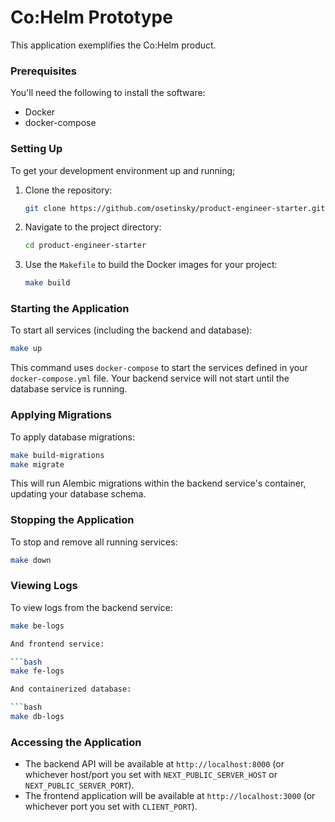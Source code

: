 
# Co:Helm Prototype

This application exemplifies the Co:Helm product.

### Prerequisites

You'll need the following to install the software:

- Docker
- docker-compose

### Setting Up

To get your development environment up and running;

1. Clone the repository:
    ```bash
    git clone https://github.com/osetinsky/product-engineer-starter.git
    ```

2. Navigate to the project directory:
    ```bash
    cd product-engineer-starter
    ```

3. Use the `Makefile` to build the Docker images for your project:
    ```bash
    make build
    ```

### Starting the Application

To start all services (including the backend and database):

```bash
make up
```

This command uses `docker-compose` to start the services defined in your `docker-compose.yml` file. Your backend service will not start until the database service is running.

### Applying Migrations

To apply database migrations:

```bash
make build-migrations
make migrate
```

This will run Alembic migrations within the backend service's container, updating your database schema.

### Stopping the Application

To stop and remove all running services:

```bash
make down
```

### Viewing Logs

To view logs from the backend service:

```bash
make be-logs

And frontend service:

```bash
make fe-logs

And containerized database:

```bash
make db-logs
```

### Accessing the Application

- The backend API will be available at `http://localhost:8000` (or whichever host/port you set with `NEXT_PUBLIC_SERVER_HOST` or `NEXT_PUBLIC_SERVER_PORT`).
- The frontend application will be available at `http://localhost:3000` (or whichever port you set with `CLIENT_PORT`).